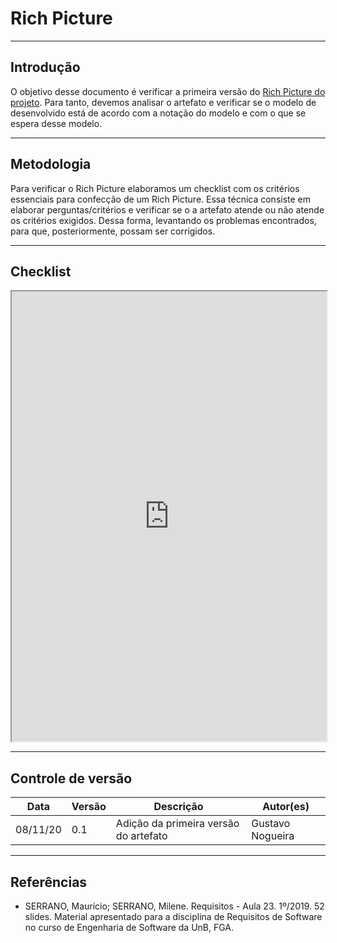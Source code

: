 
# Rich Picture 

---

## Introdução

O objetivo desse documento é verificar a primeira versão do [Rich Picture do projeto](https://requisitos-de-software.github.io/2020.1-Correios/preRastreabilidade/richpicture/). Para tanto, devemos analisar o artefato e verificar se o modelo de desenvolvido está de acordo com a notação do modelo e com o que se espera desse modelo.

---

## Metodologia

Para verificar o Rich Picture elaboramos um checklist com os critérios essenciais para confecção de um Rich Picture. Essa técnica consiste em elaborar perguntas/critérios e verificar se o a artefato atende ou não atende os critérios exigidos. Dessa forma, levantando os problemas encontrados, para que, posteriormente, possam ser corrigidos.

---

## Checklist

<iframe style="width: 100%; height: 720px;" src="https://docs.google.com/spreadsheets/d/e/2PACX-1vRaZ91_QbIig-V4Ov8_g7CbOsk1Lo5W8SsmEhu8_m3aaMRhWSCLLOWeg_7SQQRzcqpHDMFxIpBaMw94/pubhtml?widget=true&amp;headers=false"></iframe>

---

## Controle de versão

| Data     | Versão | Descrição                             | Autor(es)        |
| -------- | ------ | ------------------------------------- | ---------------- |
| 08/11/20 | 0.1    | Adição da primeira versão do artefato | Gustavo Nogueira |

---

## Referências

* SERRANO, Maurício; SERRANO, Milene. Requisitos - Aula 23. 1º/2019. 52 slides. Material apresentado para a disciplina de Requisitos de Software no curso de Engenharia de Software da UnB, FGA.
